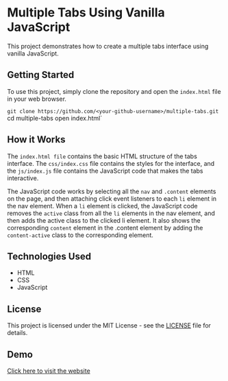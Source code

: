 # Multiple Tabs Using Vanilla JavaScript

This project demonstrates how to create a multiple tabs interface using vanilla JavaScript.

## Getting Started

To use this project, simply clone the repository and open the `index.html` file in your web browser.

`git clone https://github.com/<your-github-username>/multiple-tabs.git`
cd multiple-tabs
open index.html`

## How it Works

The `index.html file` contains the basic HTML structure of the tabs interface. The `css/index.css` file contains the styles for the interface, and the `js/index.js` file contains the JavaScript code that makes the tabs interactive.

The JavaScript code works by selecting all the `nav` and `.content` elements on the page, and then attaching click event listeners to each `li` element in the nav element. When a `li` element is clicked, the JavaScript code removes the `active` class from all the `li` elements in the nav element, and then adds the active class to the clicked li element. It also shows the corresponding `content` element in the .content element by adding the `content-active` class to the corresponding element.

## Technologies Used

- HTML
- CSS
- JavaScript

## License

This project is licensed under the MIT License - see the [LICENSE](LICENSE) file for details.

## Demo

[Click here to visit the website](https://multiple-tabs.vercel.app/)

